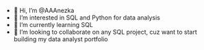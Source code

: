 - 👋 Hi, I’m @AAAnezka
- 👀 I’m interested in SQL and Python for data analysis 
- 🌱 I’m currently learning SQL 
- 💞️ I’m looking to collaborate on any SQL project, cuz want to start building my data analyst portfolio

<!---
AAAnezka/AAAnezka is a ✨ special ✨ repository because its `README.md` (this file) appears on your GitHub profile.
You can click the Preview link to take a look at your changes.
--->
